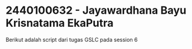 # 2440100632 - Jayawardhana Bayu Krisnatama EkaPutra

Berikut adalah script dari tugas GSLC pada session 6
